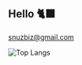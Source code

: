 ## Hello 🐈‍⬛

snuzbiz@gmail.com

![Top Langs](https://git-stats-vercel-snuzzers.vercel.app/api/top-langs/?username=tbunny-n&theme=rose&show_icons=true&layout=compact&langs_count=8&hide=javascript,html,css,shell,scss)

